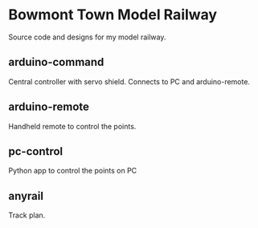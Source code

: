 # Bowmont Town Model Railway
Source code and designs for my model railway.

## arduino-command
Central controller with servo shield. Connects to PC and arduino-remote.

## arduino-remote
Handheld remote to control the points.

## pc-control
Python app to control the points on PC

## anyrail
Track plan.

